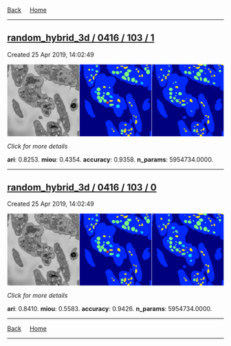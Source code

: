 
[Back](..)&nbsp;&nbsp;&nbsp;&nbsp;&nbsp;[Home](https://leapmanlab.github.io/snapshots)

---

<div class="summary"><a href="1"><h2>random_hybrid_3d / 0416 / 103 / 1</h2></a><p>Created 25 Apr 2019, 14:02:49
</p><a href="1"><img src="1/media/summary.png" align="center"></a><p>
<i>Click for more details</i>
</p></div>

**ari**: 0.8253. **miou**: 0.4354. **accuracy**: 0.9358. **n_params**: 5954734.0000. 

---

<div class="summary"><a href="0"><h2>random_hybrid_3d / 0416 / 103 / 0</h2></a><p>Created 25 Apr 2019, 14:02:49
</p><a href="0"><img src="0/media/summary.png" align="center"></a><p>
<i>Click for more details</i>
</p></div>

**ari**: 0.8410. **miou**: 0.5583. **accuracy**: 0.9426. **n_params**: 5954734.0000. 

---

[Back](..)&nbsp;&nbsp;&nbsp;&nbsp;&nbsp;[Home](https://leapmanlab.github.io/snapshots)

---